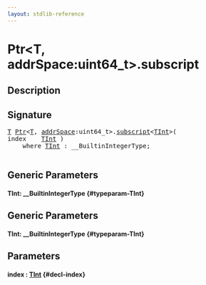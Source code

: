 ```yaml
---
layout: stdlib-reference
---
```


# Ptr\<T, addrSpace:uint64\_t\>\.subscript

## Description





## Signature 

<pre>
<a href="/stdlib-reference/types/Ptr/index#typeparam-T" class="code_type">T</a> <a href="/stdlib-reference/types/Ptr/index" class="code_type">Ptr</a>&lt;<a href="/stdlib-reference/types/Ptr/index#typeparam-T" class="code_type">T</a>, <a href="/stdlib-reference/types/Ptr/index#decl-addrSpace" class="code_var">addrSpace</a>:uint64_t&gt;.<a href="/stdlib-reference/types/Ptr/subscript">subscript</a>&lt;<a href="/stdlib-reference/types/Ptr/subscript#typeparam-TInt" class="code_type">TInt</a>&gt;(
index    <a href="/stdlib-reference/types/Ptr/subscript#typeparam-TInt" class="code_type">TInt</a> )
    <span class='code_keyword'>where</span> <a href="/stdlib-reference/types/Ptr/subscript#typeparam-TInt" class="code_type">TInt</a> : __BuiltinIntegerType;

</pre>

## Generic Parameters

#### TInt: \_\_BuiltinIntegerType {#typeparam-TInt}

## Generic Parameters

#### TInt: \_\_BuiltinIntegerType {#typeparam-TInt}

## Parameters

#### index  : [TInt](/stdlib-reference/types/Ptr/subscript#typeparam-TInt) {#decl-index}

